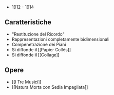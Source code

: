 - 1912 - 1914

## Caratteristiche
- "Restituzione del Ricordo"
- Rappresentazioni completamente bidimensionali
- Compenetrazione dei Piani
- Si diffonde il [[Papier Collés]]
- Si diffonde il [[Collage]]

## Opere
- [[I Tre Musici]]
- [[Natura Morta con Sedia Impagliata]]